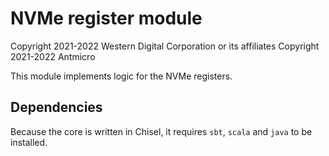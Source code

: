NVMe register module
====================

Copyright 2021-2022 Western Digital Corporation or its affiliates
Copyright 2021-2022 Antmicro

This module implements logic for the NVMe registers.

Dependencies
------------

Because the core is written in Chisel, it requires `sbt`, `scala` and `java` to be installed.
